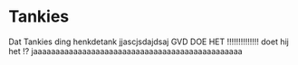 # Tankies
Dat Tankies ding
henkdetank
jjascjsdajdsaj
GVD DOE HET !!!!!!!!!!!!!!
doet hij het !?
jaaaaaaaaaaaaaaaaaaaaaaaaaaaaaaaaaaaaaaaaaaaaaaa